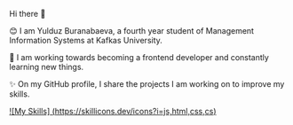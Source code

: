  Hi there 👋
   
 😊   I am Yulduz Buranabaeva, a fourth year student of Management Information Systems at Kafkas University.
 
 🎈   I am working towards becoming a frontend developer and constantly learning new things. 
 
 ✨   On my GitHub profile, I share the projects I am working on to improve my skills. 
 
 
[![My Skills] (https://skillicons.dev/icons?i=js,html,css,cs)](https://skillicons.dev)
    
  
    
   
